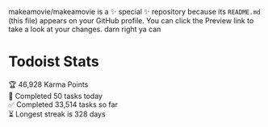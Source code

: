 makeamovie/makeamovie is a ✨ special ✨ repository because its `README.md` (this file) appears on your GitHub profile.
You can click the Preview link to take a look at your changes. darn right ya can

# Todoist Stats

<!-- TODO-IST:START -->
🏆  46,928 Karma Points           
🌸  Completed 50 tasks today           
✅  Completed 33,514 tasks so far           
⏳  Longest streak is 328 days
<!-- TODO-IST:END -->